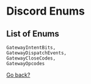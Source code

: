# Discord Enums

## List of Enums
```
GatewayIntentBits,
GatewayDispatchEvents,
GatewayCloseCodes,
GatewayOpcodes
```

[Go back?]()